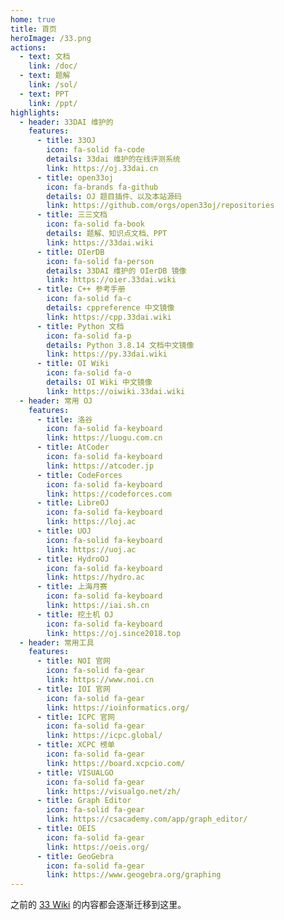 ```yaml
---
home: true
title: 首页
heroImage: /33.png
actions:
  - text: 文档
    link: /doc/
  - text: 题解
    link: /sol/
  - text: PPT
    link: /ppt/
highlights:
  - header: 33DAI 维护的
    features:
      - title: 33OJ
        icon: fa-solid fa-code
        details: 33dai 维护的在线评测系统
        link: https://oj.33dai.cn
      - title: open33oj
        icon: fa-brands fa-github
        details: OJ 题目插件、以及本站源码
        link: https://github.com/orgs/open33oj/repositories
      - title: 三三文档
        icon: fa-solid fa-book
        details: 题解、知识点文档、PPT
        link: https://33dai.wiki
      - title: OIerDB
        icon: fa-solid fa-person
        details: 33DAI 维护的 OIerDB 镜像
        link: https://oier.33dai.wiki
      - title: C++ 参考手册
        icon: fa-solid fa-c
        details: cppreference 中文镜像
        link: https://cpp.33dai.wiki
      - title: Python 文档
        icon: fa-solid fa-p
        details: Python 3.8.14 文档中文镜像
        link: https://py.33dai.wiki
      - title: OI Wiki
        icon: fa-solid fa-o
        details: OI Wiki 中文镜像
        link: https://oiwiki.33dai.wiki
  - header: 常用 OJ
    features:
      - title: 洛谷
        icon: fa-solid fa-keyboard
        link: https://luogu.com.cn
      - title: AtCoder
        icon: fa-solid fa-keyboard
        link: https://atcoder.jp
      - title: CodeForces
        icon: fa-solid fa-keyboard
        link: https://codeforces.com
      - title: LibreOJ
        icon: fa-solid fa-keyboard
        link: https://loj.ac
      - title: UOJ
        icon: fa-solid fa-keyboard
        link: https://uoj.ac
      - title: HydroOJ
        icon: fa-solid fa-keyboard
        link: https://hydro.ac
      - title: 上海月赛
        icon: fa-solid fa-keyboard
        link: https://iai.sh.cn 
      - title: 挖土机 OJ
        icon: fa-solid fa-keyboard
        link: https://oj.since2018.top
  - header: 常用工具
    features:
      - title: NOI 官网
        icon: fa-solid fa-gear
        link: https://www.noi.cn
      - title: IOI 官网
        icon: fa-solid fa-gear
        link: https://ioinformatics.org/
      - title: ICPC 官网
        icon: fa-solid fa-gear
        link: https://icpc.global/
      - title: XCPC 榜单
        icon: fa-solid fa-gear
        link: https://board.xcpcio.com/
      - title: VISUALGO
        icon: fa-solid fa-gear
        link: https://visualgo.net/zh/
      - title: Graph Editor
        icon: fa-solid fa-gear
        link: https://csacademy.com/app/graph_editor/
      - title: OEIS
        icon: fa-solid fa-gear
        link: https://oeis.org/
      - title: GeoGebra
        icon: fa-solid fa-gear
        link: https://www.geogebra.org/graphing
---
```


之前的 [33 Wiki](https://wiki.33dai.cn) 的内容都会逐渐迁移到这里。
